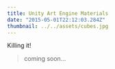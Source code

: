 ```yaml
---
title: Unity Art Engine Materials
date: "2015-05-01T22:12:03.284Z"
thumbnail: ../../assets/cubes.jpg
---
```


Killing it!

> coming soon...
